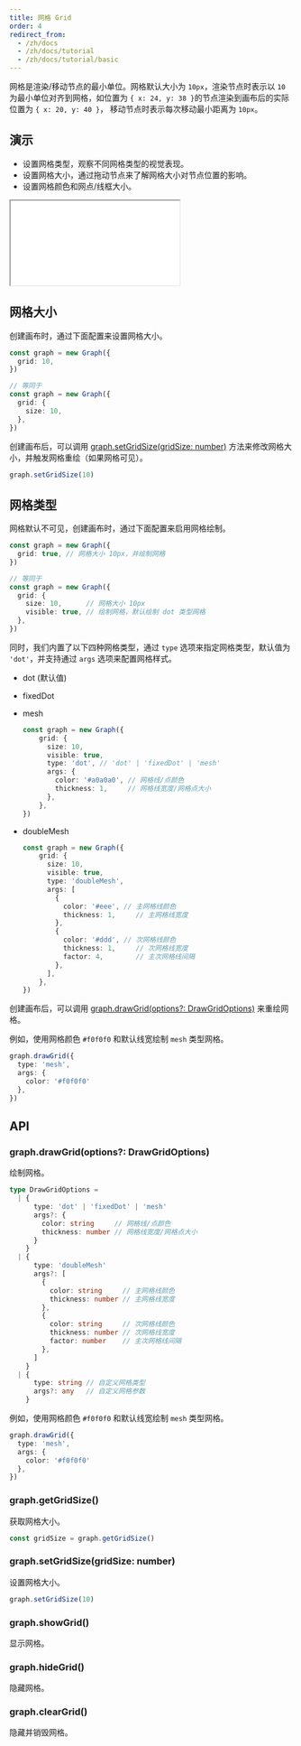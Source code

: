 ```yaml
---
title: 网格 Grid
order: 4
redirect_from:
  - /zh/docs
  - /zh/docs/tutorial
  - /zh/docs/tutorial/basic
---
```


网格是渲染/移动节点的最小单位。网格默认大小为 `10px`，渲染节点时表示以 `10` 为最小单位对齐到网格，如位置为 `{ x: 24, y: 38 }`的节点渲染到画布后的实际位置为 `{ x: 20, y: 40 }`， 移动节点时表示每次移动最小距离为 `10px`。

## 演示

- 设置网格类型，观察不同网格类型的视觉表现。
- 设置网格大小，通过拖动节点来了解网格大小对节点位置的影响。
- 设置网格颜色和网点/线框大小。

<iframe src="/demos/tutorial/basic/grid/playground"></iframe>

## 网格大小

创建画布时，通过下面配置来设置网格大小。

```ts
const graph = new Graph({
  grid: 10,
})

// 等同于
const graph = new Graph({
  grid: {
    size: 10,
  },
})
```

创建画布后，可以调用 [graph.setGridSize(gridSize: number)](#graphsetgridsizegridsize-number) 方法来修改网格大小，并触发网格重绘（如果网格可见）。

```ts
graph.setGridSize(10)
```

## 网格类型

网格默认不可见，创建画布时，通过下面配置来启用网格绘制。

```ts
const graph = new Graph({
  grid: true, // 网格大小 10px，并绘制网格
})

// 等同于
const graph = new Graph({
  grid: {
    size: 10,      // 网格大小 10px
    visible: true, // 绘制网格，默认绘制 dot 类型网格
  },
})
```

同时，我们内置了以下四种网格类型，通过 `type` 选项来指定网格类型，默认值为 `'dot'`，并支持通过 `args` 选项来配置网格样式。

- dot (默认值)
- fixedDot
- mesh

  ```ts
  const graph = new Graph({
      grid: {
        size: 10,
        visible: true,
        type: 'dot', // 'dot' | 'fixedDot' | 'mesh'
        args: { 
          color: '#a0a0a0', // 网格线/点颜色
          thickness: 1,     // 网格线宽度/网格点大小
        },
      },
  })
  ```

- doubleMesh

  ```ts
  const graph = new Graph({
      grid: {
        size: 10,
        visible: true,
        type: 'doubleMesh',
        args: [
          { 
            color: '#eee', // 主网格线颜色
            thickness: 1,     // 主网格线宽度
          },
          { 
            color: '#ddd', // 次网格线颜色
            thickness: 1,     // 次网格线宽度
            factor: 4,        // 主次网格线间隔
          },
        ],
      },
  })
  ```

创建画布后，可以调用 [graph.drawGrid(options?: DrawGridOptions)](#graphdrawgridoptions-drawgridoptions) 来重绘网格。

例如，使用网格颜色 `#f0f0f0` 和默认线宽绘制 `mesh` 类型网格。

```ts
graph.drawGrid({
  type: 'mesh',
  args: {
    color: '#f0f0f0'
  },
})
```

## API

### graph.drawGrid(options?: DrawGridOptions)

绘制网格。

```ts
type DrawGridOptions = 
  | {
      type: 'dot' | 'fixedDot' | 'mesh'
      args?: {
        color: string     // 网格线/点颜色
        thickness: number // 网格线宽度/网格点大小
      }
    }
  | {
      type: 'doubleMesh'
      args?: [
        {
          color: string     // 主网格线颜色
          thickness: number // 主网格线宽度
        },
        {
          color: string     // 次网格线颜色
          thickness: number // 次网格线宽度
          factor: number    // 主次网格线间隔
        },
      ]
    }  
  | {
      type: string // 自定义网格类型
      args?: any   // 自定义网格参数 
    }
```

例如，使用网格颜色 `#f0f0f0` 和默认线宽绘制 `mesh` 类型网格。

```ts
graph.drawGrid({
  type: 'mesh',
  args: {
    color: '#f0f0f0'
  },
})
```

### graph.getGridSize()

获取网格大小。

```ts
const gridSize = graph.getGridSize()
```

### graph.setGridSize(gridSize: number)

设置网格大小。

```ts
graph.setGridSize(10)
```

### graph.showGrid()

显示网格。

### graph.hideGrid()

隐藏网格。

### graph.clearGrid()

隐藏并销毁网格。
